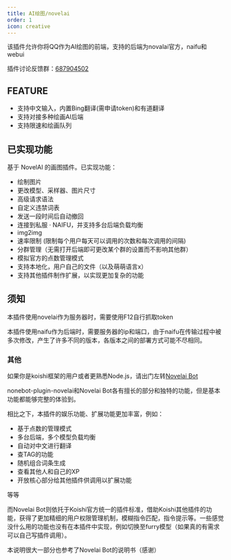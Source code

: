 ```yaml
---
title: AI绘图/novelai
order: 1
icon: creative
---
```

该插件允许你将QQ作为AI绘图的前端，支持的后端为novalai官方，naifu和webui

插件讨论反馈群：[687904502](https://jq.qq.com/?_wv=1027&k=3iIEAVBN)
## FEATURE
- 支持中文输入，内置Bing翻译(需申请token)和有道翻译
- 支持对接多种绘画AI后端
- 支持限速和绘画队列
## 已实现功能
基于 NovelAI 的画图插件。已实现功能：

- 绘制图片
- 更改模型、采样器、图片尺寸
- 高级请求语法
- 自定义违禁词表
- 发送一段时间后自动撤回
- 连接到私服 · NAIFU，并支持多台后端负载均衡
- img2img
- 速率限制 (限制每个用户每天可以调用的次数和每次调用的间隔)
- 分群管理（无需打开后端即可更改某个群的设置而不影响其他群）
- 模拟官方的点数管理模式
- 支持本地化，用户自己的文件（以及萌萌语言x）
- 支持其他插件制作扩展，以实现更加复杂的功能
## 须知
本插件使用novelai作为服务器时，需要使用F12自行抓取token

本插件使用naifu作为后端时，需要服务器的ip和端口，由于naifu在传输过程中被多次修改，产生了许多不同的版本，各版本之间的部署方式可能不尽相同。
### 其他
如果你是koishi框架的用户或者更熟悉Node.js，请出门左转[Novelai Bot](https://bot.novelai.dev/)

nonebot-plugin-novelai和Novelai Bot各有擅长的部分和独特的功能，但是基本功能都能够完整的体验到。

相比之下，本插件的娱乐功能、扩展功能更加丰富，例如：

- 基于点数的管理模式
- 多台后端，多个模型负载均衡
- 自动对中文进行翻译
- 查TAG的功能
- 随机组合词条生成
- 查看其他人和自己的XP
- 开放核心部分给其他插件供调用以扩展功能

等等

而Novelai Bot则依托于Koishi官方统一的插件标准，借助Koishi其他插件的功能，获得了更加精细的用户权限管理机制，模糊指令匹配，指令提示等。一些感觉没什么用的功能也没有在本插件中实现，例如切换至furry模型（如果真的有需求可以自己写插件调用）。

本说明很大一部分也参考了Novelai Bot的说明书（感谢）